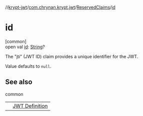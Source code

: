 //[krypt-jwt](../../../index.md)/[com.chrynan.krypt.jwt](../index.md)/[ReservedClaims](index.md)/[id](id.md)

# id

[common]\
open val [id](id.md): [String](https://kotlinlang.org/api/latest/jvm/stdlib/kotlin/-string/index.html)?

The &quot;jti&quot; (JWT ID) claim provides a unique identifier for the JWT.

Value defaults to `null`.

## See also

common

| | |
|---|---|
|  | [JWT Definition](https://datatracker.ietf.org/doc/html/rfc7519#section-4.1.7) |
